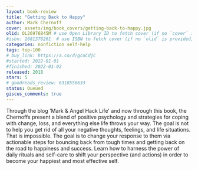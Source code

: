 ```yaml
---
layout: book-review
title: "Getting Back to Happy"
author: Mark Chernoff
cover: assets/img/book_covers/getting-back-to-happy.jpg
olid: OL26976845M # use Open Library ID to fetch cover (if no `cover` is provided)
#isbn: 1681376261  # use ISBN to fetch cover (if no `olid` is provided, dashes are optional)
categories: nonfiction self-help
tags: top-100
# buy_link: https://a.co/d/gcoCdjC
#started: 2022-01-01
#finished: 2022-01-02
released: 2018
stars: 5
# goodreads_review: 6318556633
status: Queued
giscus_comments: true
---
```


Through the blog 'Mark & Angel Hack Life' and now through this book, the Chernoffs present a blend of positive psychology and strategies for coping with change, loss, and everything else life throws your way. The goal is not to help you get rid of all your negative thoughts, feelings, and life situations. That is impossible. The goal is to change your response to them via actionable steps for bouncing back from tough times and getting back on the road to happiness and success. Learn how to harness the power of daily rituals and self-care to shift your perspective (and actions) in order to become your happiest and most effective self.
